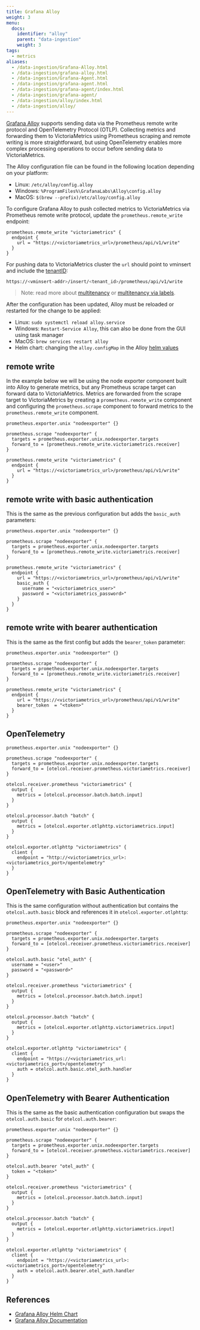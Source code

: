 ```yaml
---
title: Grafana Alloy
weight: 3
menu:
  docs:
    identifier: "alloy"
    parent: "data-ingestion"
    weight: 3
tags:
  - metrics
aliases:
  - /data-ingestion/Grafana-Alloy.html
  - /data-ingestion/grafana-alloy.html
  - /data-ingestion/Grafana-Agent.html
  - /data-ingestion/grafana-agent.html
  - /data-ingestion/grafana-agent/index.html
  - /data-ingestion/grafana-agent/
  - /data-ingestion/alloy/index.html
  - /data-ingestion/alloy/
---
```


[Grafana Alloy](https://grafana.com/docs/alloy/latest/) supports sending data via the Prometheus remote write protocol and OpenTelemetry Protocol (OTLP).
Collecting metrics and forwarding them to VictoriaMetrics using Prometheus scraping and remote writing is more straightforward, but using OpenTelemetry enables more complex processing operations to occur before sending data to VictoriaMetrics.

The Alloy configuration file can be found in the following location depending on your platform:
- Linux: `/etc/alloy/config.alloy`
- Windows: `%ProgramFiles%\GrafanaLabs\Alloy\config.alloy`
- MacOS: `$(brew --prefix)/etc/alloy/config.alloy`

To configure Grafana Alloy to push collected metrics to VictoriaMetrics via Prometheus remote write protocol,
update the `prometheus.remote_write` endpoint:
```Alloy
prometheus.remote_write "victoriametrics" {
  endpoint {
    url = "https://<victoriametrics_url>/prometheus/api/v1/write"
  }
}
```

For pushing data to VictoriaMetrics cluster the `url` should point to vminsert and include 
the [tenantID](https://docs.victoriametrics.com/victoriametrics/cluster-version/#url-format):
```sh
https://<vminsert-addr>/insert/<tenant_id>/prometheus/api/v1/write
```

> Note: read more about [multitenancy](https://docs.victoriametrics.com/victoriametrics/cluster-version/#multitenancy)
> or [multitenancy via labels](https://docs.victoriametrics.com/victoriametrics/cluster-version/#multitenancy-via-labels).

After the configuration has been updated, Alloy must be reloaded or restarted for the change to be applied:
- Linux: `sudo systemctl reload alloy.service`
- Windows: `Restart-Service Alloy`, this can also be done from the GUI using task manager
- MacOS: `brew services restart alloy`
- Helm chart: changing the `alloy.configMap` in the Alloy [helm values](https://raw.githubusercontent.com/grafana/alloy/main/operations/helm/charts/alloy/values.yaml)

## remote write

In the example below we will be using the node exporter component built into Alloy to generate metrics,
but any Prometheus scrape target can forward data to VictoriaMetrics.
Metrics are forwarded from the scrape target to VictoriaMetrics by creating a `prometheus.remote_write` component
and configuring the `prometheus.scrape` component to forward metrics to the `prometheus.remote_write` component.

```Alloy
prometheus.exporter.unix "nodeexporter" {}

prometheus.scrape "nodeexporter" {
  targets = prometheus.exporter.unix.nodeexporter.targets
  forward_to = [prometheus.remote_write.victoriametrics.receiver]
}

prometheus.remote_write "victoriametrics" {
  endpoint {
    url = "https://<victoriametrics_url>/prometheus/api/v1/write"
  }
}
```

## remote write with basic authentication

This is the same as the previous configuration but adds the `basic_auth` parameters:
```Alloy
prometheus.exporter.unix "nodeexporter" {}

prometheus.scrape "nodeexporter" {
  targets = prometheus.exporter.unix.nodeexporter.targets
  forward_to = [prometheus.remote_write.victoriametrics.receiver]
}

prometheus.remote_write "victoriametrics" {
  endpoint {
    url = "https://<victoriametrics_url>/prometheus/api/v1/write"
    basic_auth {
      username = "<victoriametrics_user>"
      password = "<victoriametrics_password>"
    }
  }
}
```

## remote write with bearer authentication

This is the same as the first config but adds the `bearer_token` parameter:
```Alloy
prometheus.exporter.unix "nodeexporter" {}

prometheus.scrape "nodeexporter" {
  targets = prometheus.exporter.unix.nodeexporter.targets
  forward_to = [prometheus.remote_write.victoriametrics.receiver]
}

prometheus.remote_write "victoriametrics" {
  endpoint {
    url = "https://<victoriametrics_url>/prometheus/api/v1/write"
    bearer_token  = "<token>"
  }
}
```

## OpenTelemetry

```Alloy
prometheus.exporter.unix "nodeexporter" {}

prometheus.scrape "nodeexporter" {
  targets = prometheus.exporter.unix.nodeexporter.targets
  forward_to = [otelcol.receiver.prometheus.victoriametrics.receiver]
}

otelcol.receiver.prometheus "victoriametrics" {
  output {
    metrics = [otelcol.processor.batch.batch.input]
  }
}

otelcol.processor.batch "batch" {
  output {
    metrics = [otelcol.exporter.otlphttp.victoriametrics.input]
  }
}

otelcol.exporter.otlphttp "victoriametrics" {
  client {
    endpoint = "http://<victoriametrics_url>:<victoriametrics_port>/opentelemetry"
  }
}
```

## OpenTelemetry with Basic Authentication

This is the same configuration without authentication but contains the `otelcol.auth.basic` block 
and references it in `otelcol.exporter.otlphttp`:
```Alloy
prometheus.exporter.unix "nodeexporter" {}

prometheus.scrape "nodeexporter" {
  targets = prometheus.exporter.unix.nodeexporter.targets
  forward_to = [otelcol.receiver.prometheus.victoriametrics.receiver]
}

otelcol.auth.basic "otel_auth" {
  username = "<user>"
  password = "<password>"
}

otelcol.receiver.prometheus "victoriametrics" {
  output {
    metrics = [otelcol.processor.batch.batch.input]
  }
}

otelcol.processor.batch "batch" {
  output {
    metrics = [otelcol.exporter.otlphttp.victoriametrics.input]
  }
}

otelcol.exporter.otlphttp "victoriametrics" {
  client {
    endpoint = "https://<victoriametrics_url:<victoriametrics_port>/opentelemetry"
    auth = otelcol.auth.basic.otel_auth.handler
  }
}
```

## OpenTelemetry with Bearer Authentication

This is the same as the basic authentication configuration but swaps the `otelcol.auth.basic` for `otelcol.auth.bearer`:
```Alloy
prometheus.exporter.unix "nodeexporter" {}

prometheus.scrape "nodeexporter" {
  targets = prometheus.exporter.unix.nodeexporter.targets
  forward_to = [otelcol.receiver.prometheus.victoriametrics.receiver]
}

otelcol.auth.bearer "otel_auth" {
  token = "<token>"  
}

otelcol.receiver.prometheus "victoriametrics" {
  output {
    metrics = [otelcol.processor.batch.batch.input]
  }
}

otelcol.processor.batch "batch" {
  output {
    metrics = [otelcol.exporter.otlphttp.victoriametrics.input]
  }
}

otelcol.exporter.otlphttp "victoriametrics" {
  client {
    endpoint = "https://<victoriametrics_url>:<victoriametrics_port>/opentelemetry"
    auth = otelcol.auth.bearer.otel_auth.handler
  }
}
```

## References

- [Grafana Alloy Helm Chart](https://github.com/grafana/alloy/tree/main/operations/helm)
- [Grafana Alloy Documentation](https://grafana.com/docs/alloy/latest)
